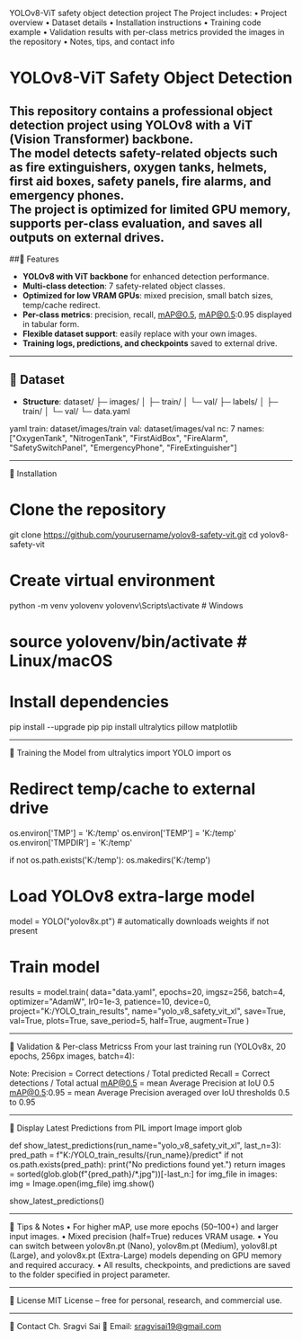 YOLOv8-ViT safety object detection project
The Project includes:
•	Project overview
•	Dataset details
•	Installation instructions
•	Training code example
•	Validation results with per-class metrics provided the images in the repository
•	Notes, tips, and contact info
# YOLOv8-ViT Safety Object Detection
This repository contains a professional **object detection project using YOLOv8 with a ViT (Vision Transformer) backbone**.  
The model detects safety-related objects such as fire extinguishers, oxygen tanks, helmets, first aid boxes, safety panels, fire alarms, and emergency phones.  
The project is optimized for limited GPU memory, supports per-class evaluation, and saves all outputs on external drives.
--
##🔹 Features
- **YOLOv8 with ViT backbone** for enhanced detection performance.  
- **Multi-class detection**: 7 safety-related object classes.  
- **Optimized for low VRAM GPUs**: mixed precision, small batch sizes, temp/cache redirect.  
- **Per-class metrics**: precision, recall, mAP@0.5, mAP@0.5:0.95 displayed in tabular form.  
- **Flexible dataset support**: easily replace with your own images.  
- **Training logs, predictions, and checkpoints** saved to external drive.  
---
## 🔹 Dataset
- **Structure**:
dataset/
├─ images/
│ ├─ train/
│ └─ val/
├─ labels/
│ ├─ train/
│ └─ val/
└─ data.yaml

yaml
train: dataset/images/train
val: dataset/images/val
nc: 7
names: ["OxygenTank", "NitrogenTank", "FirstAidBox", "FireAlarm", "SafetySwitchPanel", "EmergencyPhone", "FireExtinguisher"]
________________________________________
🔹 Installation
# Clone the repository
git clone https://github.com/yourusername/yolov8-safety-vit.git
cd yolov8-safety-vit

# Create virtual environment
python -m venv yolovenv
yolovenv\Scripts\activate   # Windows
# source yolovenv/bin/activate  # Linux/macOS

# Install dependencies
pip install --upgrade pip
pip install ultralytics pillow matplotlib
________________________________________
🔹 Training the Model
from ultralytics import YOLO
import os

# Redirect temp/cache to external drive
os.environ['TMP'] = 'K:/temp'
os.environ['TEMP'] = 'K:/temp'
os.environ['TMPDIR'] = 'K:/temp'

if not os.path.exists('K:/temp'):
    os.makedirs('K:/temp')

# Load YOLOv8 extra-large model 
model = YOLO("yolov8x.pt")  # automatically downloads weights if not present

# Train model
results = model.train(
    data="data.yaml",
    epochs=20,
    imgsz=256,
    batch=4,
    optimizer="AdamW",
    lr0=1e-3,
    patience=10,
    device=0,
    project="K:/YOLO_train_results",
    name="yolo_v8_safety_vit_xl",
    save=True,
    val=True,
    plots=True,
    save_period=5,
    half=True,
    augment=True
)
________________________________________
🔹 Validation & Per-class Metricss
From your last training run (YOLOv8x, 20 epochs, 256px images, batch=4):
 
Note: Precision = Correct detections / Total predicted
Recall = Correct detections / Total actual
mAP@0.5 = mean Average Precision at IoU 0.5
mAP@0.5:0.95 = mean Average Precision averaged over IoU thresholds 0.5 to 0.95
________________________________________
🔹 Display Latest Predictions
from PIL import Image
import glob

def show_latest_predictions(run_name="yolo_v8_safety_vit_xl", last_n=3):
    pred_path = f"K:/YOLO_train_results/{run_name}/predict"
    if not os.path.exists(pred_path):
        print("No predictions found yet.")
        return
    images = sorted(glob.glob(f"{pred_path}/*.jpg"))[-last_n:]
    for img_file in images:
        img = Image.open(img_file)
        img.show()

show_latest_predictions()
________________________________________
🔹 Tips & Notes
•	For higher mAP, use more epochs (50–100+) and larger input images.
•	Mixed precision (half=True) reduces VRAM usage.
•	You can switch between yolov8n.pt (Nano), yolov8m.pt (Medium), yolov8l.pt (Large), and yolov8x.pt (Extra-Large) models depending on GPU memory and required accuracy.
•	All results, checkpoints, and predictions are saved to the folder specified in project parameter.
________________________________________
🔹 License
MIT License – free for personal, research, and commercial use.
________________________________________
🔹 Contact
Ch. Sragvi Sai
📧 Email: sragvisai19@gmail.com

